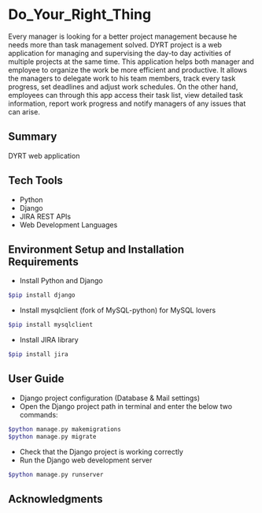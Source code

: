 # Do_Your_Right_Thing
Every manager is looking for a better project management because he needs more than task management solved. DYRT project is a web application for managing and supervising the day-to day activities of multiple projects at the same time. This application helps both manager and employee to organize the work be more efficient and productive. It allows the managers to delegate work to his team members, track every task progress, set deadlines and adjust work schedules. On the other hand, employees can through this app access their task list, view detailed task information, report work progress and notify managers of any issues that can arise. 
## Summary
DYRT web application 
## Tech Tools
- Python
- Django
- JIRA REST APIs
- Web Development Languages
## Environment Setup and Installation Requirements
- Install Python and Django
```php
$pip install django
``` 
- Install mysqlclient (fork of MySQL-python) for MySQL lovers
```php
$pip install mysqlclient
``` 
- Install JIRA library
```php
$pip install jira
``` 
## User Guide
- Django project configuration (Database & Mail settings) 
- Open the Django project path in terminal and enter the below two commands:
```php
$python manage.py makemigrations
$python manage.py migrate
``` 
- Check that the Django project is working correctly 
- Run the Django web development server
```php
$python manage.py runserver
```
## Acknowledgments
